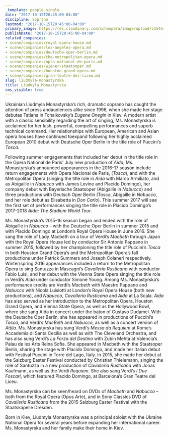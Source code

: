 ```yaml
---
_template: people_single
date: "2017-10-15T20:45:00-04:00"
discipline: Soprano
lastmod: "2017-10-15T20:45:00-04:00"
primary_image: https://res.cloudinary.com/schmopera/image/upload/v1545409169/media/webhook-uploads/1508114631425/161%20colour%20hi-res%20-%20LM%2022Sep2016.jpg.jpg
publishDate: "2017-10-15T20:45:00-04:00"
related_companies:
- scene/companies/royal-opera-house.md
- scene/companies/los-angeles-opera.md
- scene/companies/deutsche-oper-berlin.md
- scene/companies/the-metropolitan-opera.md
- scene/companies/opra-national-de-paris.md
- scene/companies/wiener-staatsoper.md
- scene/companies/houston-grand-opera.md
- scene/companies/gran-teatre-del-liceu.md
slug: liudmyla-monastyrska
title: Liudmyla Monastyrska
cms_visible: true
---
```


Ukrainian Liudmyla Monastyrska’s rich, dramatic soprano has caught the attention of press andaudiences alike since 1996, when she made her stage debutas Tatiana in Tchaikovsky’s *Eugene Onegin* in Kiev. A modern artist with a classic sensibility regarding the art of singing, Ms. Monastyrska is acclaimed for her lush, powerful, compelling performances and superb technical command. Her relationships with European, American and Asian opera houses have continued toexpand following her highly acclaimed European 2010 debut with Deutsche Oper Berlin in the title role of Puccini’s *Tosca*. 

Following summer engagements that included her debut in the title role in the Opera National de Paris’ July new production of *Aida*, Ms. Monastyrska’s announced appearances in the 2016-17 season include return engagements with Opera Nacional de Paris, (*Tosca*), and with the Metropolitan Opera (singing the title role in *Aida* with Marco Armiliato, and as Abigaille in *Nabucco* with James Levine and Placido Domingo), her company debut with Bayerische Staatsoper (Abigaille in *Nabucco*) and three productions with Deutsch Oper Berlin (Tosca, Abigaille in *Nabucco*, and her role debut as Elisabetta in *Don Carlo*).  This summer 2017 will see the first set of performances singing the title role in Placido Domingo’s 2017-2018 *Aida: The Stadium World Tour*.

Ms. Monastyrska’s 2015-16 season began and ended with the role of Abigaille in *Nabucco*  – with the Deutsche Oper Berlin in summer 2015 and with Placido Domingo at London’s Royal Opera House in June 2016. She sang the role of Lady Macbeth on a tour of Verdi’s *Macbeth* through Japan with the Royal Opera House led by conductor Sir Antonio Pappano in summer 2015, followed by her championing the title role of Puccini’s *Tosca* in both Houston Grand Opera’s and the Metropolitan Opera’s fall productions under Patrick Summers and Joseph Colaneri respectively. Winter/spring 2016 appearances included a return to the Metropolitan Opera to sing Santuzza in Mascagni’s *Cavalleria Rusticana* with conductor Fabio Luisi, and her debut with the Vienna State Opera singing the title role in Verdi’s *Aida* under conductor Simone Young. Among Ms. Monastyrska’s performance credits are Verdi’s *Macbeth* with Maestro Pappano and *Nabucco* with Nicolà Luisiotti at London’s Royal Opera House (both new productions), and *Nabucco*, *Cavalleria Rusticana* and *Aida* at La Scala. *Aida* has also served as her introduction to the Metropolitan Opera, Houston Grand Opera,  and Vienna State Opera, as well as the Hollywood Bowl, where she sang Aida in concert under the baton of Gustavo Dudamel. With the Deutsche Oper Berlin, she has appeared in productions of Puccini’s *Tosca*, and Verdi’s *MacBeth* and *Nabucco*, as well as a concert version of *Attila*. Ms. Monastyrska has sung Verdi’s *Messa da Requiem* at Rome’s Accademia di Santa Cecilia as well as with The Cleveland Orchestra, and has also sung Verdi’s *La Forza del Destino* with Zubin Mehta at Valencia’s Palau de les Arts Reina Sofia. She appeared in Macbeth with the Staatsoper Berlin, sharing the stage with Placido Domingo, and made her Italian debut with Festival Puccini in Torre del Lago, Italy. In 2015, she made her debut at the Salzburg Easter Festival conducted by Christian Thielemann, singing the role of Santuzza in a new production of *Cavalleria Rusticana* with Jonas Kaufmann, as well as the Verdi *Requiem*. She also sang Verdi’s *I Due Foscari*, which featured Placido Domingo, at Barcelona’s Gran Teatre del Liceu. 

Ms. Monastyrska can be seen/heard on DVDs of *Macbeth* and *Nabucco* – both from the Royal Opera (Opus Arte), and in Sony Classics DVD of *Cavalleria Rusticana* from the 2015 Salzburg Easter Festival with the Staatskapelle Dresden. 

Born in Kiev, Liudmyla Monastyrska was a principal soloist with the Ukraine National Opera for several years before expanding her international career. Ms. Monastyrska and her family make their home in Kiev.
